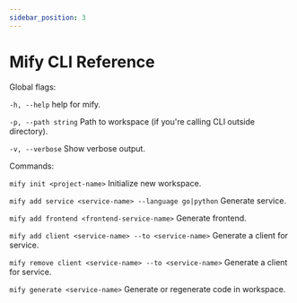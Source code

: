 ```yaml
---
sidebar_position: 3
---
```


# Mify CLI Reference

Global flags:

`-h, --help`          help for mify.

`-p, --path string`   Path to workspace (if you're calling CLI outside directory).

`-v, --verbose`       Show verbose output.

Commands:

`mify init <project-name>` Initialize new workspace.

`mify add service <service-name> --language go|python` Generate service.

`mify add frontend <frontend-service-name>` Generate frontend.

`mify add client <service-name> --to <service-name>` Generate a client for service.

`mify remove client <service-name> --to <service-name>` Generate a client for service.

`mify generate <service-name>` Generate or regenerate code in workspace.

